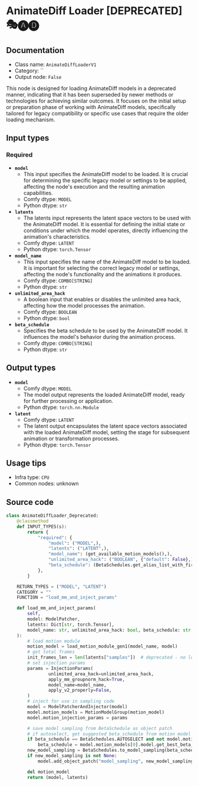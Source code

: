 # AnimateDiff Loader [DEPRECATED] 🎭🅐🅓
## Documentation
- Class name: `AnimateDiffLoaderV1`
- Category: ``
- Output node: `False`

This node is designed for loading AnimateDiff models in a deprecated manner, indicating that it has been superseded by newer methods or technologies for achieving similar outcomes. It focuses on the initial setup or preparation phase of working with AnimateDiff models, specifically tailored for legacy compatibility or specific use cases that require the older loading mechanism.
## Input types
### Required
- **`model`**
    - This input specifies the AnimateDiff model to be loaded. It is crucial for determining the specific legacy model or settings to be applied, affecting the node's execution and the resulting animation capabilities.
    - Comfy dtype: `MODEL`
    - Python dtype: `str`
- **`latents`**
    - The latents input represents the latent space vectors to be used with the AnimateDiff model. It is essential for defining the initial state or conditions under which the model operates, directly influencing the animation's characteristics.
    - Comfy dtype: `LATENT`
    - Python dtype: `torch.Tensor`
- **`model_name`**
    - This input specifies the name of the AnimateDiff model to be loaded. It is important for selecting the correct legacy model or settings, affecting the node's functionality and the animations it produces.
    - Comfy dtype: `COMBO[STRING]`
    - Python dtype: `str`
- **`unlimited_area_hack`**
    - A boolean input that enables or disables the unlimited area hack, affecting how the model processes the animation.
    - Comfy dtype: `BOOLEAN`
    - Python dtype: `bool`
- **`beta_schedule`**
    - Specifies the beta schedule to be used by the AnimateDiff model. It influences the model's behavior during the animation process.
    - Comfy dtype: `COMBO[STRING]`
    - Python dtype: `str`
## Output types
- **`model`**
    - Comfy dtype: `MODEL`
    - The model output represents the loaded AnimateDiff model, ready for further processing or application.
    - Python dtype: `torch.nn.Module`
- **`latent`**
    - Comfy dtype: `LATENT`
    - The latent output encapsulates the latent space vectors associated with the loaded AnimateDiff model, setting the stage for subsequent animation or transformation processes.
    - Python dtype: `torch.Tensor`
## Usage tips
- Infra type: `CPU`
- Common nodes: unknown


## Source code
```python
class AnimateDiffLoader_Deprecated:
    @classmethod
    def INPUT_TYPES(s):
        return {
            "required": {
                "model": ("MODEL",),
                "latents": ("LATENT",),
                "model_name": (get_available_motion_models(),),
                "unlimited_area_hack": ("BOOLEAN", {"default": False},),
                "beta_schedule": (BetaSchedules.get_alias_list_with_first_element(BetaSchedules.SQRT_LINEAR),),
            },
        }

    RETURN_TYPES = ("MODEL", "LATENT")
    CATEGORY = ""
    FUNCTION = "load_mm_and_inject_params"

    def load_mm_and_inject_params(
        self,
        model: ModelPatcher,
        latents: Dict[str, torch.Tensor],
        model_name: str, unlimited_area_hack: bool, beta_schedule: str,
    ):
        # load motion module
        motion_model = load_motion_module_gen1(model_name, model)
        # get total frames
        init_frames_len = len(latents["samples"])  # deprecated - no longer used for anything lol
        # set injection params
        params = InjectionParams(
                unlimited_area_hack=unlimited_area_hack,
                apply_mm_groupnorm_hack=True,
                model_name=model_name,
                apply_v2_properly=False,
        )
        # inject for use in sampling code
        model = ModelPatcherAndInjector(model)
        model.motion_models = MotionModelGroup(motion_model)
        model.motion_injection_params = params

        # save model sampling from BetaSchedule as object patch
        # if autoselect, get suggested beta_schedule from motion model
        if beta_schedule == BetaSchedules.AUTOSELECT and not model.motion_models.is_empty():
            beta_schedule = model.motion_models[0].model.get_best_beta_schedule(log=True)
        new_model_sampling = BetaSchedules.to_model_sampling(beta_schedule, model)
        if new_model_sampling is not None:
            model.add_object_patch("model_sampling", new_model_sampling)

        del motion_model
        return (model, latents)

```
